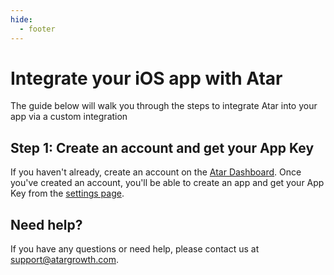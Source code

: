 ```yaml
---
hide:
  - footer
---
```

# Integrate your iOS app with Atar

The guide below will walk you through the steps to integrate Atar into your app via a custom integration

## Step 1: Create an account and get your App Key

If you haven't already, create an account on the [Atar Dashboard](https://app.atargrowth.com/). Once you've created an account, you'll be able to create an app and get your App Key from the [settings page](https://app.atargrowth.com/settings).


## Need help?

If you have any questions or need help, please contact us at [support@atargrowth.com](mailto:support@atargrowth.com).
